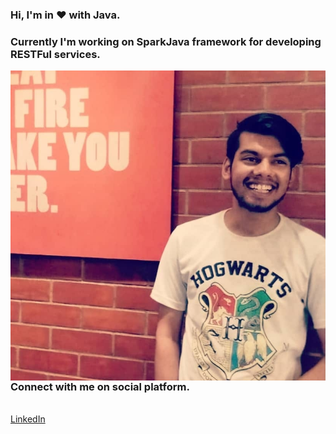 ### Hi, I'm in ❤️ with __Java__.
### Currently I'm working on SparkJava framework for developing RESTFul services.

<!--
**manasvrm227/manasvrm227** is a ✨ _special_ ✨ repository because its `README.md` (this file) appears on your GitHub profile.

Here are some ideas to get you started:

- 🔭 I’m currently working on ...
- 🌱 I’m currently learning ...
- 👯 I’m looking to collaborate on ...
- 🤔 I’m looking for help with ...
- 💬 Ask me about ...
- 📫 How to reach me: ...
- 😄 Pronouns: ...
- ⚡ Fun fact: ...
-->
<!-- ![Profile Pic] (manasvrm227/images/ManasVerma.jpg) -->
<img src="/images/ManasVerma.jpg"
     alt="Markdown Monster icon"
     style="float: left; margin-right: 10px;" />
### Connect with me on social platform.
<br>
<a href='https://www.linkedin.com/in/manasverma2'> LinkedIn </a>
